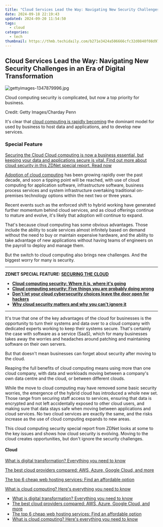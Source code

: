 ```yaml
---
title: "Cloud Services Lead the Way: Navigating New Security Challenges in an Era of Digital Transformation"
date: 2024-09-18 22:19:43
updated: 2024-09-20 11:54:50
tags:
  - cloud
categories:
  - tech
thumbnail: https://thmb.techidaily.com/b271e3424a506666cfc32d0840f08d97d7b8b324df271cfd9aff178b05822fa5.jpg
---
```


## Cloud Services Lead the Way: Navigating New Security Challenges in an Era of Digital Transformation

![gettyimages-1347879996.jpg](https://www.zdnet.com/a/img/resize/d4ad6a2878004411a17c7ff648a01408104618d6/2022/05/24/d624664b-65a6-46ad-a952-f30822a45733/gettyimages-1347879996.jpg?auto=webp&width=1280)

Cloud computing security is complicated, but now a top priority for business.

Credit: Getty Images/Charday Penn

It's clear that [cloud computing is rapidly becoming](https://www.zdnet.com/article/what-is-cloud-computing-everything-you-need-to-know-about-the-cloud/) the dominant model for used by business to host data and applications, and to develop new services.

### Special Feature

[Securing the Cloud Cloud computing is now a business essential, but keeping your data and applications secure is vital. Find out more about cloud security in this ZDNet special report.  Read now](https://www.zdnet.com/topic/securing-the-cloud/)

[Adoption of cloud computing](https://www.zdnet.com/article/cloud-computing-has-won-but-we-still-dont-know-what-that-means/) has been growing rapidly over the past decade, and soon a tipping point will be reached, with use of cloud computing for application software, infrastructure software, business process services and system infrastructure overtaking traditional on-premises technology options within the next two or three years. 

Recent events such as the enforced shift to hybrid working have generated further momentum behind cloud services, and as cloud offerings continue to mature and evolve, it's likely that adoption will continue to expand. 

That's because cloud computing has some obvious advantages. Those include the ability to scale services almost infinitely based on demand without the need to buy or maintain expensive hardware, and the ability to take advantage of new applications without having teams of engineers on the payroll to deploy and manage them.

But the switch to cloud computing also brings new challenges. And the biggest worry for many is security.

---

**ZDNET SPECIAL FEATURE: [SECURING THE CLOUD](https://www.zdnet.com/topic/securing-the-cloud/)**

* [**Cloud computing security: Where it is, where it's going**](https://www.zdnet.com/article/cloud-computing-security-where-it-is-where-its-going/)
* [**Cloud computing security: Five things you are probably doing wrong**](https://www.zdnet.com/article/cloud-computing-security-five-things-you-are-probably-doing-wrong/)
* [**Don't let your cloud cybersecurity choices leave the door open for hackers**](https://www.zdnet.com/article/dont-let-your-cloud-cybersecurity-choices-leave-the-door-open-for-hackers/)
* [**Why cloud security matters and why you can't ignore it**](https://www.zdnet.com/article/why-cloud-security-matters-and-why-you-cant-ignore-it/)

---

It's true that one of the key advantages of the cloud for businesses is the opportunity to turn their systems and data over to a cloud company with dedicated experts working to keep their systems secure. That's certainly the case with software as a service (SaaS), which for many businesses takes away the worries and headaches around patching and maintaining software on their own servers. 

But that doesn't mean businesses can forget about security after moving to the cloud. 

Reaping the full benefits of cloud computing means using more than one cloud company, with data and workloads moving between a company's own data centre and the cloud, or between different clouds. 

While the move to cloud computing may have removed some basic security worries, the emergence of the hybrid cloud has introduced a whole new set. Those range from securing staff access to services, ensuring that data is encrypted and not left accidentally exposed to other cloud users, and making sure that data stays safe when moving between applications and cloud services. No two cloud services are exactly the same, and the risks increase as the use of cloud computing expands to new areas.

This cloud computing security special report from ZDNet looks at some to the key issues and shows how cloud security is evolving. Moving to the cloud creates opportunities, but don't ignore the security challenges.

#### Cloud

[​What is digital transformation? Everything you need to know](https://www.zdnet.com/article/what-is-digital-transformation-everything-you-need-to-know-about-how-technology-is-reshaping/ "​What is digital transformation? Everything you need to know")

[The best cloud providers compared: AWS, Azure, Google Cloud, and more](https://www.zdnet.com/article/the-top-cloud-providers-of-2021-aws-microsoft-azure-google-cloud-hybrid-saas/ "The best cloud providers compared: AWS, Azure, Google Cloud, and more")

[The top 6 cheap web hosting services: Find an affordable option](https://www.zdnet.com/article/best-cheap-web-hosting/ "The top 6 cheap web hosting services: Find an affordable option")

[What is cloud computing? Here's everything you need to know](https://www.zdnet.com/article/what-is-cloud-computing-everything-you-need-to-know-about-the-cloud/ "What is cloud computing? Here's everything you need to know")

* [​What is digital transformation? Everything you need to know](https://www.zdnet.com/article/what-is-digital-transformation-everything-you-need-to-know-about-how-technology-is-reshaping/ "​What is digital transformation? Everything you need to know")
* [The best cloud providers compared: AWS, Azure, Google Cloud, and more](https://www.zdnet.com/article/the-top-cloud-providers-of-2021-aws-microsoft-azure-google-cloud-hybrid-saas/ "The best cloud providers compared: AWS, Azure, Google Cloud, and more")
* [The top 6 cheap web hosting services: Find an affordable option](https://www.zdnet.com/article/best-cheap-web-hosting/ "The top 6 cheap web hosting services: Find an affordable option")
* [What is cloud computing? Here's everything you need to know](https://www.zdnet.com/article/what-is-cloud-computing-everything-you-need-to-know-about-the-cloud/ "What is cloud computing? Here's everything you need to know")

<ins class="adsbygoogle"
     style="display:block"
     data-ad-format="autorelaxed"
     data-ad-client="ca-pub-7571918770474297"
     data-ad-slot="1223367746"></ins>



<ins class="adsbygoogle"
     style="display:block"
     data-ad-client="ca-pub-7571918770474297"
     data-ad-slot="8358498916"
     data-ad-format="auto"
     data-full-width-responsive="true"></ins>
